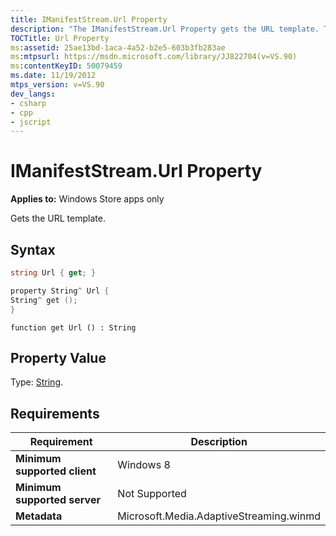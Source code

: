 ```yaml
---
title: IManifestStream.Url Property
description: "The IManifestStream.Url Property gets the URL template. This article shows its syntax, property value, and system requirements."
TOCTitle: Url Property
ms:assetid: 25ae13bd-1aca-4a52-b2e5-603b3fb283ae
ms:mtpsurl: https://msdn.microsoft.com/library/JJ822704(v=VS.90)
ms:contentKeyID: 50079459
ms.date: 11/19/2012
mtps_version: v=VS.90
dev_langs:
- csharp
- cpp
- jscript
---
```


# IManifestStream.Url Property

**Applies to:** Windows Store apps only

Gets the URL template.

## Syntax

```csharp
string Url { get; }
```

```cpp
property String^ Url {
String^ get ();
}
```

```jscript
function get Url () : String
```

## Property Value

Type: [String](https://msdn.microsoft.com/library/s1wwdcbf).

## Requirements

|Requirement|Description|
|--- |--- |
|**Minimum supported client**|Windows 8|
|**Minimum supported server**|Not Supported|
|**Metadata**|Microsoft.Media.AdaptiveStreaming.winmd|
